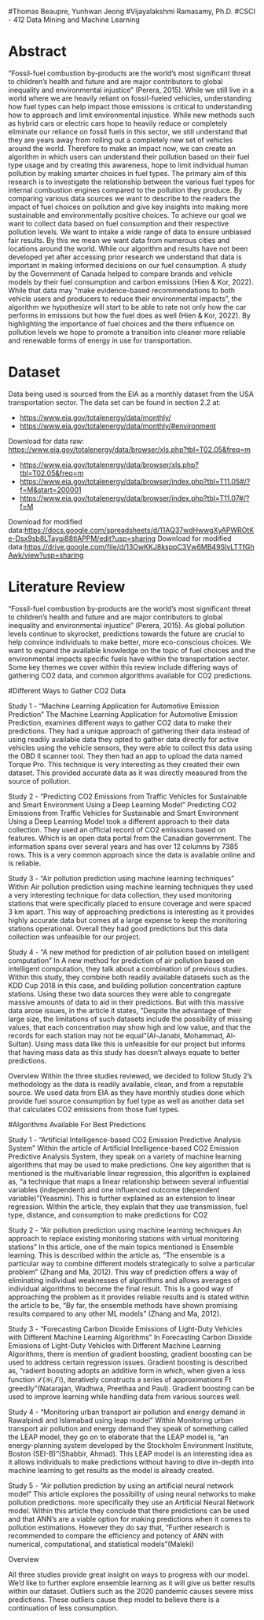 #Thomas Beaupre, Yunhwan Jeong
#Vijayalakshmi Ramasamy, Ph.D.
#CSCI - 412 Data Mining and Machine Learning

# Abstract
“Fossil-fuel combustion by-products are the world’s most significant threat to children’s health and future and are major contributors to global inequality and environmental injustice” (Perera, 2015). While we still live in a world where we are heavily reliant on fossil-fueled vehicles, understanding how fuel types can help impact those emissions is critical to understanding how to approach and limit environmental injustice. While new methods such as hybrid cars or electric cars hope to heavily reduce or completely eliminate our reliance on fossil fuels in this sector, we still understand that they are years away from rolling out a completely new set of vehicles around the world. Therefore to make an impact now, we can create an algorithm in which users can understand their pollution based on their fuel type usage and by creating this awareness, hope to limit individual human pollution by making smarter choices in fuel types. The primary aim of this research is to investigate the relationship between the various fuel types for internal combustion engines compared to the pollution they produce. By comparing various data sources we want to describe to the readers the impact of fuel choices on pollution and give key insights into making more sustainable and environmentally positive choices. To achieve our goal we want to collect data based on fuel consumption and their respective pollution levels. We want to intake a wide range of data to ensure unbiased fair results. By this we mean we want data from numerous cities and locations around the world. While our algorithm and results have not been developed yet after accessing prior research we understand that data is important in making informed decisions on our fuel consumption. A study by the Government of Canada helped to compare brands and vehicle models by their fuel consumption and carbon emissions (Hien & Kor, 2022). While that data may “make evidence-based recommendations to both vehicle users and producers to reduce their environmental impacts”, the algorithm we hypothesize will start to be able to rate not only how the car performs in emissions but how the fuel does as well (Hien & Kor, 2022). By highlighting the importance of fuel choices and the there influence on pollution levels we hope to promote a transition into cleaner more reliable and renewable forms of energy in use for transportation. 

# Dataset
Data being used is sourced from the EIA as a monthly dataset from the USA transportation sector. The data set can be found in section 2.2 at:
*   https://www.eia.gov/totalenergy/data/monthly/
*   https://www.eia.gov/totalenergy/data/monthly/#environment

Download for data raw:
https://www.eia.gov/totalenergy/data/browser/xls.php?tbl=T02.05&freq=m

*   https://www.eia.gov/totalenergy/data/browser/xls.php?tbl=T02.05&freq=m
*   https://www.eia.gov/totalenergy/data/browser/index.php?tbl=T11.05#/?f=M&start=200001
*   https://www.eia.gov/totalenergy/data/browser/index.php?tbl=T11.07#/?f=M

Download for modified data:https://docs.google.com/spreadsheets/d/11AQ37wdHwwgXyAPWROtKe-Dsx9sb8LTaygj88tlAPPM/edit?usp=sharing
Download for modified data:https://drive.google.com/file/d/13OwKKJ8ksppC3Vw6MB49SlvLTTfGhAwk/view?usp=sharing

# Literature Review
“Fossil-fuel combustion by-products are the world’s most significant threat to children’s health and future and are major contributors to global inequality and environmental injustice” (Perera, 2015). As global pollution levels continue to skyrocket, predictions towards the future are crucial to help convince individuals to make better, more eco-conscious choices. We want to expand the available knowledge on the topic of fuel choices and the environmental impacts specific fuels have within the transportation sector. Some key themes we cover within this review include differing ways of gathering CO2 data, and common algorithms available for CO2 predictions.

#Different Ways to Gather CO2 Data

Study 1 - “Machine Learning Application for Automotive Emission Prediction”
The Machine Learning Application for Automotive Emission Prediction, examines different ways to gather CO2 data to make their predictions. They had a unique approach of gathering their data instead of using readily available data they opted to gather data directly for active vehicles using the vehicle sensors, they were able to collect this data using the OBD II scanner tool. They then had an app to upload the data named Torque Pro. This technique is very interesting as they created their own dataset. This provided accurate data as it was directly measured from the source of pollution. 

Study 2 - “Predicting CO2 Emissions from Traffic Vehicles for Sustainable and Smart Environment Using a Deep Learning Model”
Predicting CO2 Emissions from Traffic Vehicles for Sustainable and Smart Environment Using a Deep Learning Model took a different approach to their data collection. They used an official record of CO2 emissions based on features. Which is an open data portal from the Canadian government. The information spans over several years and has over 12 columns by 7385 rows. This is a very common approach since the data is available online and is reliable. 

Study 3 - “Air pollution prediction using machine learning techniques”
Within Air pollution prediction using machine learning techniques they used a very interesting technique for data collection, they used monitoring stations that were specifically placed to ensure coverage and were spaced 3 km apart. This way of approaching predictions is interesting as it provides highly accurate data but comes at a large expense to keep the monitoring stations operational. Overall they had good predictions but this data collection was unfeasible for our project. 

Study 4 - “A new method for prediction of air pollution based on intelligent computation”
In A new method for prediction of air pollution based on intelligent computation, they talk about a combination of previous studies. Within this study, they combine both readily available datasets such as the KDD Cup 2018 in this case, and building pollution concentration capture stations. Using these two data sources they were able to congregate massive amounts of data to aid in their predictions. But with this massive data arose issues, in the article it states, “Despite the advantage of their large size, the limitations of such datasets include the possibility of missing values, that each concentration may show high and low value, and that the records for each station may not be equal”(Al-Janabi, Mohammad, Al-Sultan). Using mass data like this is unfeasible for our project but informs that having mass data as this study has doesn’t always equate to better predictions. 

Overview 
Within the three studies reviewed, we decided to follow Study 2’s methodology as the data is readily available, clean, and from a reputable source. We used data from EIA as they have monthly studies done which provide fuel source consumption by fuel type as well as another data set that calculates CO2 emissions from those fuel types.

#Algorithms Available For Best Predictions

Study 1 - “Artificial Intelligence-based CO2 Emission Predictive Analysis System”
Within the article of Artificial Intelligence-based CO2 Emission Predictive Analysis System, they speak on a variety of machine learning algorithms that may be used to make predictions. One key algorithm that is mentioned is the multivariable linear regression, this algorithm is explained as, “a technique that maps a linear relationship between several influential variables (independent) and one influenced outcome (dependent variable)”(Yeasmin). This is further explained as an extension to linear regression. Within the article, they explain that they use transmission, fuel type, distance, and consumption to make predictions for CO2

Study 2 - ”Air pollution prediction using machine learning techniques An approach to replace existing monitoring stations with virtual monitoring stations” 
In this article, one of the main topics mentioned is Ensemble learning. This is described within the article as, “The ensemble is a particular way to combine different models strategically to solve a particular problem” (Zhang and Ma, 2012). This way of prediction offers a way of eliminating individual weaknesses of algorithms and allows averages of individual algorithms to become the final result. This Is a good way of approaching the problem as it provides reliable results and is stated within the article to be, “By far, the ensemble methods have shown promising results compared to any other ML models” (Zhang and Ma, 2012).

Study 3 - “Forecasting Carbon Dioxide Emissions of Light-Duty Vehicles with Different Machine Learning Algorithms”
In Forecasting Carbon Dioxide Emissions of Light-Duty Vehicles with Different Machine Learning Algorithms, there is mention of gradient boosting, gradient boosting can be used to address certain regression issues. Gradient boosting is described as, “radient boosting adopts an additive form in which, when given a loss function ℒ(𝒴𝑖,𝐹𝑡), iteratively constructs a series of approximations Ft greedily”(Natarajan, Wadhwa, Preethaa and Paul). Gradient boosting can be used to improve learning while handling data from various sources well. 

Study 4 - “Monitoring urban transport air pollution and energy demand in Rawalpindi and Islamabad using leap model”
Within Monitoring urban transport air pollution and energy demand they speak of something called the LEAP model, they go on to elaborate that the LEAP model is, “an energy-planning system developed by the Stockholm Environment Institute, Boston (SEI-B)”(Shabbir, Ahmad). This LEAP model is an interesting idea as it allows individuals to make predictions without having to dive in-depth into machine learning to get results as the model is already created. 

Study 5 - “Air pollution prediction by using an artificial neural network model”
This article explores the possibility of using neural networks to make pollution predictions. more specifically they use an Artificial Neural Network model. Within this article they conclude that there predictions can be used and that ANN’s are a viable option for making predictions when it comes to pollution estimations. However they do say that, “Further research is recommended to compare the efficiency and potency of ANN with numerical, computational, and statistical models”(Maleki)

Overview

All three studies provide great insight on ways to progress with our model. We’d like to further explore ensemble learning as it will give us better results within our dataset. Outliers such as the 2020 pandemic causes severe miss predictions. These outliers cause thep model to believe there is a continuation of less consumption.
